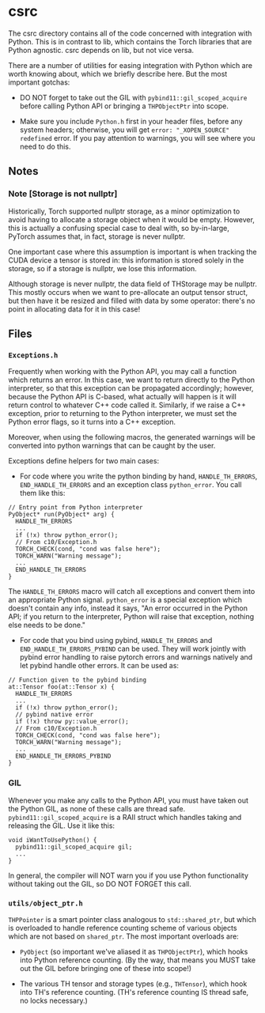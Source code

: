 # csrc

The csrc directory contains all of the code concerned with integration
with Python. This is in contrast to lib, which contains the Torch
libraries that are Python agnostic. csrc depends on lib, but not vice
versa.

There are a number of utilities for easing integration with Python which
are worth knowing about, which we briefly describe here. But the most
important gotchas:

- DO NOT forget to take out the GIL with `pybind11::gil_scoped_acquire`
  before calling Python API or bringing a `THPObjectPtr` into scope.

- Make sure you include `Python.h` first in your header files, before
  any system headers; otherwise, you will get `error: "_XOPEN_SOURCE" redefined`
  error. If you pay attention to warnings, you will see where you need to
  do this.

## Notes

### Note [Storage is not nullptr]

Historically, Torch supported nullptr storage, as a minor optimization to
avoid having to allocate a storage object when it would be empty.
However, this is actually a confusing special case to deal with, so
by-in-large, PyTorch assumes that, in fact, storage is never nullptr.

One important case where this assumption is important is when tracking
the CUDA device a tensor is stored in: this information is stored
solely in the storage, so if a storage is nullptr, we lose this information.

Although storage is never nullptr, the data field of THStorage may be nullptr. This
mostly occurs when we want to pre-allocate an output tensor struct, but then
have it be resized and filled with data by some operator: there's no point in
allocating data for it in this case!

## Files

### `Exceptions.h`

Frequently when working with the Python API, you may call a function
which returns an error. In this case, we want to return directly to the
Python interpreter, so that this exception can be propagated
accordingly; however, because the Python API is C-based, what actually
will happen is it will return control to whatever C++ code called it.
Similarly, if we raise a C++ exception, prior to returning to the Python
interpreter, we must set the Python error flags, so it turns into a C++
exception.

Moreover, when using the following macros, the generated warnings
will be converted into python warnings that can be caught by the user.

Exceptions define helpers for two main cases:

- For code where you write the python binding by hand, `HANDLE_TH_ERRORS`,
  `END_HANDLE_TH_ERRORS` and an exception class `python_error`. You call them like this:

```
// Entry point from Python interpreter
PyObject* run(PyObject* arg) {
  HANDLE_TH_ERRORS
  ...
  if (!x) throw python_error();
  // From c10/Exception.h
  TORCH_CHECK(cond, "cond was false here");
  TORCH_WARN("Warning message");
  ...
  END_HANDLE_TH_ERRORS
}
```

The `HANDLE_TH_ERRORS` macro will catch all exceptions and convert them
into an appropriate Python signal. `python_error` is a special
exception which doesn't contain any info, instead it says, "An error
occurred in the Python API; if you return to the interpreter, Python
will raise that exception, nothing else needs to be done."

- For code that you bind using pybind, `HANDLE_TH_ERRORS` and `END_HANDLE_TH_ERRORS_PYBIND`
  can be used. They will work jointly with pybind error handling to raise
  pytorch errors and warnings natively and let pybind handle other errors. It can be used as:

```
// Function given to the pybind binding
at::Tensor foo(at::Tensor x) {
  HANDLE_TH_ERRORS
  ...
  if (!x) throw python_error();
  // pybind native error
  if (!x) throw py::value_error();
  // From c10/Exception.h
  TORCH_CHECK(cond, "cond was false here");
  TORCH_WARN("Warning message");
  ...
  END_HANDLE_TH_ERRORS_PYBIND
}
```

### GIL

Whenever you make any calls to the Python API, you must have taken out
the Python GIL, as none of these calls are thread safe.
`pybind11::gil_scoped_acquire` is a RAII struct which handles taking and
releasing the GIL. Use it like this:

```
void iWantToUsePython() {
  pybind11::gil_scoped_acquire gil;
  ...
}
```

In general, the compiler will NOT warn you if you use Python
functionality without taking out the GIL, so DO NOT FORGET this call.

### `utils/object_ptr.h`

`THPPointer` is a smart pointer class analogous to `std::shared_ptr`,
but which is overloaded to handle reference counting scheme of various
objects which are not based on `shared_ptr`. The most important overloads are:

- `PyObject` (so important we've aliased it as `THPObjectPtr`), which
  hooks into Python reference counting. (By the way, that means you
  MUST take out the GIL before bringing one of these into scope!)

- The various TH tensor and storage types (e.g., `THTensor`), which
  hook into TH's reference counting. (TH's reference counting
  IS thread safe, no locks necessary.)
